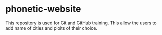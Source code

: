 # phonetic-website
This repository is used for Git and GitHub training.
This allow the users to add name of cities and ploits of their choice.
